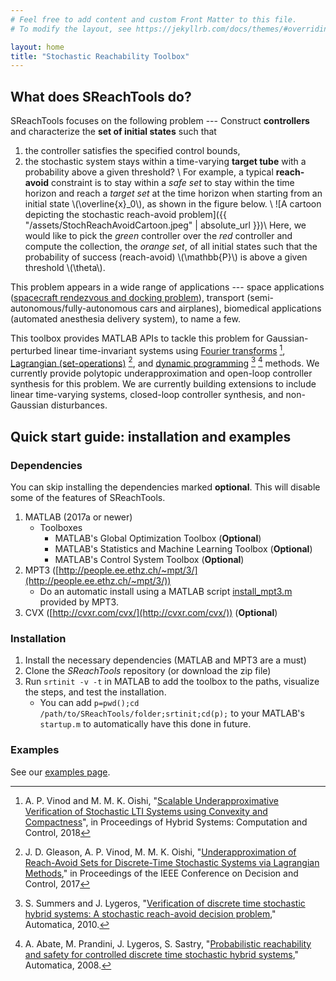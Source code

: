 ```yaml
---
# Feel free to add content and custom Front Matter to this file.
# To modify the layout, see https://jekyllrb.com/docs/themes/#overriding-theme-defaults

layout: home
title: "Stochastic Reachability Toolbox"
---
```


## What does SReachTools do?

SReachTools focuses on the following problem --- Construct **controllers** and characterize the **set of initial states** such that 
1. the controller satisfies the specified control bounds,
1. the stochastic system stays within a time-varying **target tube** with a probability above a given threshold? \\
For example, a typical **reach-avoid** constraint is to stay within a *safe set* to stay within the time horizon and reach a *target set* at the time horizon when starting from an initial state \\(\overline{x}\_0\\), as shown in the figure below. \\
![A cartoon depicting the stochastic reach-avoid problem]({{ "/assets/StochReachAvoidCartoon.jpeg" | absolute_url }})\\
Here, we would like to pick the *green* controller over the *red* controller and compute the collection, the *orange set*, of all initial states such that the probability of success (reach-avoid) \\(\mathbb{P}\\) is above a given threshold \\(\theta\\).

This problem appears in a wide range of applications --- space applications ([spacecraft rendezvous and docking problem](./examples/FtCVXUnderapproxVerifyCWH.html)), transport (semi-autonomous/fully-autonomous cars and airplanes), biomedical applications (automated anesthesia delivery system), to name a few.

This toolbox provides MATLAB APIs to tackle this problem for Gaussian-perturbed linear time-invariant systems using [Fourier transforms](./FtCVXUnderapproxVerifyCWH.html) [^1], [Lagrangian (set-operations)](./examples/lagrangianApproximations.html) [^2], and [dynamic programming](./examples/doubleIntegratorDynamicProgramming.html) [^3] [^4] methods.
We currently provide polytopic underapproximation and open-loop controller synthesis for this problem.
We are currently building extensions to include linear time-varying systems, closed-loop controller synthesis, and non-Gaussian disturbances.

[^1]: A. P. Vinod and M. M. K. Oishi, "[Scalable Underapproximative Verification of Stochastic LTI Systems using Convexity and Compactness](https://doi.org/10.1145/3178126.3178148)", in Proceedings of Hybrid Systems: Computation and Control, 2018
[^2]: J. D. Gleason, A. P. Vinod, M. M. K. Oishi, "[Underapproximation of Reach-Avoid Sets for Discrete-Time Stochastic Systems via Lagrangian Methods](https://doi-org/10.1109/CDC.2017.8264291)," in Proceedings of the IEEE Conference on Decision and Control, 2017
[^3]: S. Summers and J. Lygeros, "[Verification of discrete time stochastic hybrid systems: A stochastic reach-avoid decision problem](https://doi.org/10.1016/j.automatica.2010.08.006)," Automatica, 2010.
[^4]: A. Abate, M. Prandini, J. Lygeros, S. Sastry, "[Probabilistic reachability and safety for controlled discrete time stochastic hybrid systems](https://doi.org/10.1016/j.automatica.2008.03.027)," Automatica, 2008.

## Quick start guide: installation and examples

### Dependencies

You can skip installing the dependencies marked **optional**.
This will disable some of the features of SReachTools.

1. MATLAB (2017a or newer)
    * Toolboxes
        * MATLAB's Global Optimization Toolbox (**Optional**)
        * MATLAB's Statistics and Machine Learning Toolbox (**Optional**)
        * MATLAB's Control System Toolbox (**Optional**)
1. MPT3 ([http://people.ee.ethz.ch/~mpt/3/](http://people.ee.ethz.ch/~mpt/3/))
    * Do an automatic install using a MATLAB script [install_mpt3.m](http://control.ee.ethz.ch/~mpt/3/Main/Installation?action=download&upname=install_mpt3.m) provided by MPT3.
1. CVX ([http://cvxr.com/cvx/](http://cvxr.com/cvx/)) (**Optional**)

### Installation

1. Install the necessary dependencies (MATLAB and MPT3 are a must)
1. Clone the *SReachTools* repository (or download the zip file)
1. Run `srtinit -v -t` in MATLAB to add the toolbox to the paths, visualize the steps, and test the installation.  
   - You can add `p=pwd();cd /path/to/SReachTools/folder;srtinit;cd(p);` to your MATLAB's `startup.m` to automatically have this done in future.

### Examples

See our [examples page](https://abyvinod.github.io/SReachTools/examples/).
